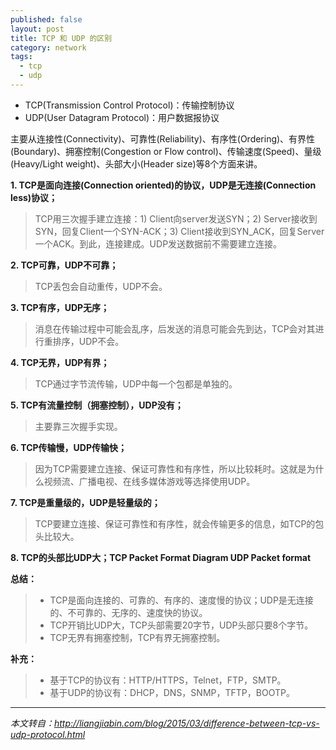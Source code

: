 ```yaml
---
published: false
layout: post
title: TCP 和 UDP 的区别
category: network
tags: 
  - tcp
  - udp
---
```


 * TCP(Transmission Control Protocol)：传输控制协议
 * UDP(User Datagram Protocol)：用户数据报协议
 
主要从连接性(Connectivity)、可靠性(Reliability)、有序性(Ordering)、有界性(Boundary)、拥塞控制(Congestion or Flow control)、传输速度(Speed)、量级(Heavy/Light weight)、头部大小(Header size)等8个方面来讲。

<!--more-->

**1. TCP是面向连接(Connection oriented)的协议，UDP是无连接(Connection less)协议；**

 > TCP用三次握手建立连接：1) Client向server发送SYN；2) Server接收到SYN，回复Client一个SYN-ACK；3) Client接收到SYN_ACK，回复Server一个ACK。到此，连接建成。UDP发送数据前不需要建立连接。

**2. TCP可靠，UDP不可靠；**

 > TCP丢包会自动重传，UDP不会。

**3. TCP有序，UDP无序；**

 > 消息在传输过程中可能会乱序，后发送的消息可能会先到达，TCP会对其进行重排序，UDP不会。

**4. TCP无界，UDP有界；**

 > TCP通过字节流传输，UDP中每一个包都是单独的。

**5. TCP有流量控制（拥塞控制），UDP没有；**

 > 主要靠三次握手实现。

**6. TCP传输慢，UDP传输快；**

 > 因为TCP需要建立连接、保证可靠性和有序性，所以比较耗时。这就是为什么视频流、广播电视、在线多媒体游戏等选择使用UDP。

**7. TCP是重量级的，UDP是轻量级的；**

 > TCP要建立连接、保证可靠性和有序性，就会传输更多的信息，如TCP的包头比较大。

**8. TCP的头部比UDP大；TCP Packet Format Diagram UDP Packet format**

**总结：**

 > * TCP是面向连接的、可靠的、有序的、速度慢的协议；UDP是无连接的、不可靠的、无序的、速度快的协议。
 > * TCP开销比UDP大，TCP头部需要20字节，UDP头部只要8个字节。
 > * TCP无界有拥塞控制，TCP有界无拥塞控制。

**补充：**

 > * 基于TCP的协议有：HTTP/HTTPS，Telnet，FTP，SMTP。
 > * 基于UDP的协议有：DHCP，DNS，SNMP，TFTP，BOOTP。
 
---
 
*本文转自：<http://liangjiabin.com/blog/2015/03/difference-between-tcp-vs-udp-protocol.html>*